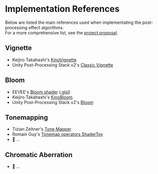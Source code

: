 # Implementation References

Below are listed the main references used when implementating the post-processing effect algorithms.  
For a more comprehensive list, see the [project proposal](gsoc-proposal.md#Implementation-References).

## Vignette
  - Keijiro Takahashi's [KinoVignette](https://github.com/keijiro/KinoVignette)
  - Unity Post-Processing Stack v2's [Classic Vignette](https://github.com/Unity-Technologies/PostProcessing/blob/v2/Documentation~/Vignette.md#classic)
## Bloom
  - EEVEE's [Bloom shader](https://github.com/blender/blender/blob/master/source/blender/draw/engines/eevee/eevee_bloom.c) ([.glsl](https://github.com/blender/blender/blob/master/source/blender/draw/engines/eevee/shaders/effect_bloom_frag.glsl))
  - Keijiro Takahashi's [KinoBloom](https://github.com/keijiro/KinoBloom)
  - Unity Post-Processing Stack v2's [Bloom](https://github.com/Unity-Technologies/PostProcessing/blob/v2/Documentation~/Bloom.md)
## Tonemapping
  - Tizian Zeltner's [Tone Mapper](https://github.com/tizian/tonemapper)
  - Romain Guy's [Tonemap operators ShaderToy](https://www.shadertoy.com/view/WdjSW3)
  - 🚧 ...
  <!-- - https://github.com/meshula/tonemapper -->
  <!-- - https://64.github.io/tonemapping/ -->
## Chromatic Aberration
  - 🚧 ...
